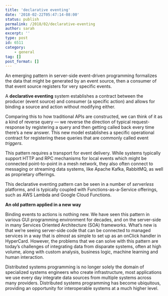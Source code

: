 ```yaml
---
title: 'declarative eventing'
date: '2018-02-22T05:47:14-08:00'
status: publish
permalink: /2018/02/declarative-eventing
author: sarah
excerpt: ''
type: post
id: 6511
category:
    - general
tag: []
post_format: []
---
```

An emerging pattern in server-side event-driven programming formalizes the data that might be generated by an event source, then a consumer of that event source registers for very specific events.

A **declarative eventing** system establishes a contract between the producer (event source) and consumer (a specific action) and allows for binding a source and action without modifying either.

Comparing this to how traditional APIs are constructed, we can think of it as a kind of reverse query — we reverse the direction of typical request-response by registering a query and then getting called back every time there’s a new answer. This new model establishes a specific operational contract for registering these queries that are commonly called event *triggers*.

This pattern requires a transport for event delivery. While systems typically support HTTP and RPC mechanisms for local events which might be connected point-to-point in a mesh network, they also often connect to messaging or streaming data systems, like Apache Kafka, RabbitMQ, as well as proprietary offerings.

This declarative eventing pattern can be seen in a number of *serverless* platforms, and is typically coupled with Functions-as-a-Service offerings, such as AWS Lambda and Google Cloud Functions.

**An old pattern applied in a new way**

Binding events to actions is nothing new. We have seen this pattern in various GUI programming environment for decades, and on the server-side in many Services Oriented Architecture (SOA) frameworks. What’s new is that we’re seeing server-side code that can be connected to managed services in a way that is *almost* as simple to set up as an onClick handler in HyperCard. However, the problems that we can solve with this pattern are today’s challenges of integrating data from disparate systems, often at high volume, along with custom analysis, business logic, machine learning and human interaction.

Distributed systems programming is no longer solely the domain of specialized systems engineers who create infrastructure, most applications we use every day integrate data sources from multiple systems across many providers. Distributed systems programming has become ubiquitous, providing an opportunity for interoperable systems at a much higher level.